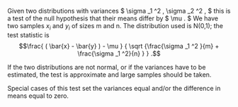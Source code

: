 Given two distributions with variances $ \sigma _1 ^2 , \sigma _2 ^2 , $
this is a test of the null hypothesis that their means differ by
$ \mu . $ We have two samples $x_{i}$ and $y_{i}$ of sizes m and n. The
distribution used is N(0,1); the test statistic is
$$\frac{ ( \bar{x} - \bar{y} ) - \mu }
{ \sqrt {\frac{\sigma _1 ^2 }{m} + \frac{\sigma _1 ^2}{n} } } .$$

If the two distributions are not normal, or if the variances have to be
estimated, the test is approximate and large samples should be taken.

Special cases of this test set the variances equal and/or the difference
in means equal to zero.
